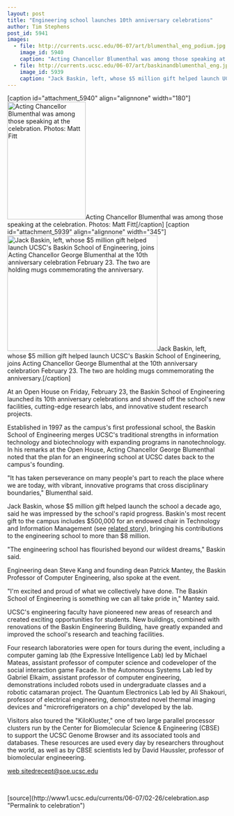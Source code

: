 ```yaml
---
layout: post
title: "Engineering school launches 10th anniversary celebrations"
author: Tim Stephens
post_id: 5941
images:
  - file: http://currents.ucsc.edu/06-07/art/blumenthal_eng_podium.jpg
    image_id: 5940
    caption: "Acting Chancellor Blumenthal was among those speaking at the celebration. Photos: Matt Fitt"
  - file: http://currents.ucsc.edu/06-07/art/baskinandblumenthal_eng.jpg
    image_id: 5939
    caption: "Jack Baskin, left, whose $5 million gift helped launch UCSC's Baskin School of Engineering, joins Acting Chancellor George Blumenthal at the 10th anniversary celebration February 23. The two are holding mugs commemorating the anniversary."
---
```


[caption id="attachment_5940" align="alignnone" width="180"]<a href="http://localhost/mysite/wp-content/uploads/2007/02/blumenthal_eng_podium.jpg"><img class="size-full wp-image-5940" src="http://localhost/mysite/wp-content/uploads/2007/02/blumenthal_eng_podium.jpg" alt="Acting Chancellor Blumenthal was among those speaking at the celebration. Photos: Matt Fitt" width="180" height="270" /></a>Acting Chancellor Blumenthal was among those speaking at the celebration. Photos: Matt Fitt[/caption]
[caption id="attachment_5939" align="alignnone" width="345"]<a href="http://localhost/mysite/wp-content/uploads/2007/02/baskinandblumenthal_eng.jpg"><img class="size-full wp-image-5939" src="http://localhost/mysite/wp-content/uploads/2007/02/baskinandblumenthal_eng.jpg" alt="Jack Baskin, left, whose $5 million gift helped launch UCSC's Baskin School of Engineering, joins Acting Chancellor George Blumenthal at the 10th anniversary celebration February 23. The two are holding mugs commemorating the anniversary." width="345" height="265" /></a>Jack Baskin, left, whose $5 million gift helped launch UCSC's Baskin School of Engineering, joins Acting Chancellor George Blumenthal at the 10th anniversary celebration February 23. The two are holding mugs commemorating the anniversary.[/caption]
<a name="content" id="content"></a>
<p>
  At an Open House on Friday, February 23, the Baskin School of Engineering launched its 10th anniversary celebrations and showed off the school's new facilities, cutting-edge research labs, and innovative student research projects.
</p>
<p>
  Established in 1997 as the campus's first professional school, the Baskin School of Engineering merges UCSC's traditional strengths in information technology and biotechnology with expanding programs in nanotechnology. In his remarks at the Open House, Acting Chancellor George Blumenthal noted that the plan for an engineering school at UCSC dates back to the campus's founding.
</p>
<p>
  "It has taken perseverance on many people's part to reach the place where we are today, with vibrant, innovative programs that cross disciplinary boundaries," Blumenthal said.
</p>
<p>
  Jack Baskin, whose $5 million gift helped launch the school a decade ago, said he was impressed by the school's rapid progress. Baskin's most recent gift to the campus includes $500,000 for an endowed chair in Technology and Information Management (see <a href="http://press.ucsc.edu/text.asp?pid=1061">related story</a>), bringing his contributions to the engineering school to more than $8 million.
</p>
<p>
  "The engineering school has flourished beyond our wildest dreams," Baskin said.
</p>
<p>
  Engineering dean Steve Kang and founding dean Patrick Mantey, the Baskin Professor of Computer Engineering, also spoke at the event.
</p>
<p>
  "I'm excited and proud of what we collectively have done. The Baskin School of Engineering is something we can all take pride in," Mantey said.
</p>
<p>
  UCSC's engineering faculty have pioneered new areas of research and created exciting opportunities for students. New buildings, combined with renovations of the Baskin Engineering Building, have greatly expanded and improved the school's research and teaching facilities.
</p>
<p>
  Four research laboratories were open for tours during the event, including a computer gaming lab (the Expressive Intelligence Lab) led by Michael Mateas, assistant professor of computer science and codeveloper of the social interaction game Facade. In the Autonomous Systems Lab led by Gabriel Elkaim, assistant professor of computer engineering, demonstrations included robots used in undergraduate classes and a robotic catamaran project. The Quantum Electronics Lab led by Ali Shakouri, professor of electrical engineering, demonstrated novel thermal imaging devices and "microrefrigerators on a chip" developed by the lab.
</p>
<p>
  Visitors also toured the "KiloKluster," one of two large parallel processor clusters run by the Center for Biomolecular Science &amp; Engineering (CBSE) to support the UCSC Genome Browser and its associated tools and databases. These resources are used every day by researchers throughout the world, as well as by CBSE scientists led by David Haussler, professor of biomolecular engineeering.
</p><a href="http://www.cse.ucsc.edu/events/tenth/calendar.html">web site</a><a href="mailto:drecept@soe.ucsc.edu">drecept@soe.ucsc.edu</a>
<p>
  <br>
</p>
[source](http://www1.ucsc.edu/currents/06-07/02-26/celebration.asp "Permalink to celebration")
